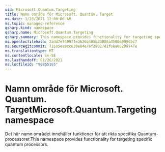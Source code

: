 ```yaml
---
uid: Microsoft.Quantum.Targeting
title: Namn område för Microsoft. Quantum. Target
ms.date: 1/23/2021 12:00:00 AM
ms.topic: managed-reference
qsharp.kind: namespace
qsharp.name: Microsoft.Quantum.Targeting
qsharp.summary: This namespace provides functionality for targeting specific quantum processors.
ms.openlocfilehash: 2add7e76097fe3626b405b23888a4580609965c7
ms.sourcegitcommit: 71605ea9cc630e84e7ef29027e1f0ea06299747e
ms.translationtype: MT
ms.contentlocale: sv-SE
ms.lasthandoff: 01/26/2021
ms.locfileid: "98855165"
---
```

# <a name="microsoftquantumtargeting-namespace"></a><span data-ttu-id="ac101-102">Namn område för Microsoft. Quantum. Target</span><span class="sxs-lookup"><span data-stu-id="ac101-102">Microsoft.Quantum.Targeting namespace</span></span>

<span data-ttu-id="ac101-103">Det här namn området innehåller funktioner för att rikta specifika Quantum-processorer.</span><span class="sxs-lookup"><span data-stu-id="ac101-103">This namespace provides functionality for targeting specific quantum processors.</span></span>

